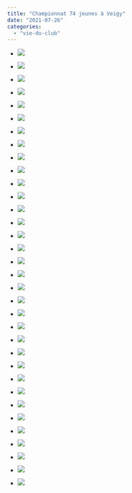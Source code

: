 ```yaml
---
title: "Championnat 74 jeunes à Veigy"
date: "2021-07-26"
categories: 
  - "vie-du-club"
---
```


- ![](/wordpress-uploads/2021/07/0Q9A5613-1-1024x683.jpg)
    
- ![](/wordpress-uploads/2021/07/0Q9A5621-1-1024x683.jpg)
    
- ![](/wordpress-uploads/2021/07/0Q9A5622-1-1024x683.jpg)
    
- ![](/wordpress-uploads/2021/07/0Q9A5627-1-683x1024.jpg)
    
- ![](/wordpress-uploads/2021/07/0Q9A5629-1-1024x683.jpg)
    
- ![](/wordpress-uploads/2021/07/0Q9A5630-1024x683.jpg)
    
- ![](/wordpress-uploads/2021/07/0Q9A5632-1024x683.jpg)
    
- ![](/wordpress-uploads/2021/07/0Q9A5633-1024x683.jpg)
    
- ![](/wordpress-uploads/2021/07/0Q9A5634-1024x683.jpg)
    
- ![](/wordpress-uploads/2021/07/0Q9A5635-1024x683.jpg)
    
- ![](/wordpress-uploads/2021/07/0Q9A5637-1024x683.jpg)
    
- ![](/wordpress-uploads/2021/07/0Q9A5639-1024x683.jpg)
    
- ![](/wordpress-uploads/2021/07/0Q9A5640-1024x683.jpg)
    
- ![](/wordpress-uploads/2021/07/0Q9A5641-1024x683.jpg)
    
- ![](/wordpress-uploads/2021/07/0Q9A5645-1024x683.jpg)
    
- ![](/wordpress-uploads/2021/07/0Q9A5648-683x1024.jpg)
    
- ![](/wordpress-uploads/2021/07/0Q9A5649-1024x683.jpg)
    
- ![](/wordpress-uploads/2021/07/0Q9A5652-1024x683.jpg)
    
- ![](/wordpress-uploads/2021/07/0Q9A5653-1024x683.jpg)
    
- ![](/wordpress-uploads/2021/07/0Q9A5654-1024x683.jpg)
    
- ![](/wordpress-uploads/2021/07/0Q9A5656-1024x683.jpg)
    
- ![](/wordpress-uploads/2021/07/0Q9A5659-1024x683.jpg)
    
- ![](/wordpress-uploads/2021/07/0Q9A5661-1024x683.jpg)
    
- ![](/wordpress-uploads/2021/07/0Q9A5662-1024x683.jpg)
    
- ![](/wordpress-uploads/2021/07/0Q9A5665-1024x513.jpg)
    
- ![](/wordpress-uploads/2021/07/0Q9A5666-1024x683.jpg)
    
- ![](/wordpress-uploads/2021/07/0Q9A5668-1024x683.jpg)
    
- ![](/wordpress-uploads/2021/07/0Q9A5669-1024x683.jpg)
    
- ![](/wordpress-uploads/2021/07/0Q9A5670-1024x683.jpg)
    
- ![](/wordpress-uploads/2021/07/0Q9A5671-1024x683.jpg)
    
- ![](/wordpress-uploads/2021/07/0Q9A5673-1024x683.jpg)
    
- ![](/wordpress-uploads/2021/07/0Q9A5675-1024x683.jpg)
    
- ![](/wordpress-uploads/2021/07/0Q9A5678-1024x445.jpg)
    
- ![](/wordpress-uploads/2021/07/0Q9A5681-1024x683.jpg)
